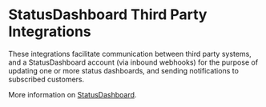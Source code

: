 # StatusDashboard Third Party Integrations 

These integrations facilitate communication between third party systems, and a StatusDashboard account (via inbound webhooks) for the purpose of updating one or more status dashboards, and sending notifications to subscribed customers.

More information on [StatusDashboard](https://www.statusdashboard.com).
